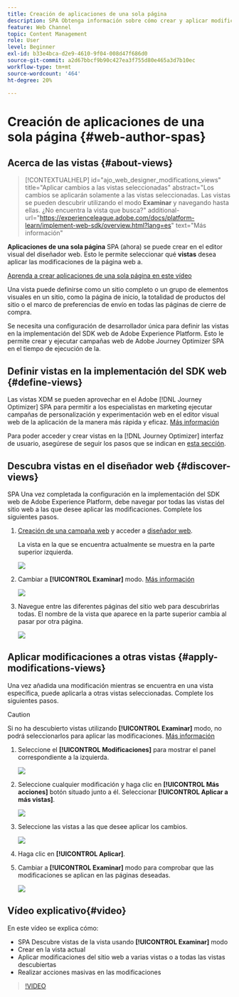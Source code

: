 ```yaml
---
title: Creación de aplicaciones de una sola página
description: SPA Obtenga información sobre cómo crear y aplicar modificaciones a distintas vistas de Journey Optimizer
feature: Web Channel
topic: Content Management
role: User
level: Beginner
exl-id: b33e4bca-d2e9-4610-9f04-008d47f686d0
source-git-commit: a2d67bbcf9b90c427ea3f755d80e465a3d7b10ec
workflow-type: tm+mt
source-wordcount: '464'
ht-degree: 20%

---
```


# Creación de aplicaciones de una sola página {#web-author-spas}

## Acerca de las vistas {#about-views}

>[!CONTEXTUALHELP]
>id="ajo_web_designer_modifications_views"
>title="Aplicar cambios a las vistas seleccionadas"
>abstract="Los cambios se aplicarán solamente a las vistas seleccionadas. Las vistas se pueden descubrir utilizando el modo **Examinar** y navegando hasta ellas. ¿No encuentra la vista que busca?"
>additional-url="https://experienceleague.adobe.com/docs/platform-learn/implement-web-sdk/overview.html?lang=es" text="Más información"

**Aplicaciones de una sola página** SPA (ahora) se puede crear en el editor visual del diseñador web. Esto le permite seleccionar qué **vistas** desea aplicar las modificaciones de la página web a.

[Aprenda a crear aplicaciones de una sola página en este vídeo](#video)

Una vista puede definirse como un sitio completo o un grupo de elementos visuales en un sitio, como la página de inicio, la totalidad de productos del sitio o el marco de preferencias de envío en todas las páginas de cierre de compra.

Se necesita una configuración de desarrollador única para definir las vistas en la implementación del SDK web de Adobe Experience Platform. Esto le permite crear y ejecutar campañas web de Adobe Journey Optimizer SPA en el tiempo de ejecución de la.

## Definir vistas en la implementación del SDK web {#define-views}

Las vistas XDM se pueden aprovechar en el Adobe [!DNL Journey Optimizer] SPA para permitir a los especialistas en marketing ejecutar campañas de personalización y experimentación web en el editor visual web de la aplicación de la manera más rápida y eficaz. [Más información](web-spa-implementation.md)

Para poder acceder y crear vistas en la [!DNL Journey Optimizer] interfaz de usuario, asegúrese de seguir los pasos que se indican en [esta sección](web-spa-implementation.md#implement-xdm-views).

## Descubra vistas en el diseñador web {#discover-views}

SPA Una vez completada la configuración en la implementación del SDK web de Adobe Experience Platform, debe navegar por todas las vistas del sitio web a las que desee aplicar las modificaciones. Complete los siguientes pasos.

1. [Creación de una campaña web](create-web.md) y acceder a [diseñador web](edit-web-content.md).

   La vista en la que se encuentra actualmente se muestra en la parte superior izquierda.

   ![](assets/web-designer-view-home.png)

1. Cambiar a **[!UICONTROL Examinar]** modo. [Más información](../web/edit-web-content.md#browse-mode)

   ![](assets/web-designer-view-browse.png)

1. Navegue entre las diferentes páginas del sitio web para descubrirlas todas. El nombre de la vista que aparece en la parte superior cambia al pasar por otra página.

   ![](assets/web-designer-other-view.png)

## Aplicar modificaciones a otras vistas {#apply-modifications-views}

Una vez añadida una modificación mientras se encuentra en una vista específica, puede aplicarla a otras vistas seleccionadas. Complete los siguientes pasos.

>[!CAUTION]
>
>Si no ha descubierto vistas utilizando **[!UICONTROL Examinar]** modo, no podrá seleccionarlos para aplicar las modificaciones. [Más información](#discover-views)

1. Seleccione el **[!UICONTROL Modificaciones]** para mostrar el panel correspondiente a la izquierda.

   ![](assets/web-designer-view-modifications-pane.png)

1. Seleccione cualquier modificación y haga clic en **[!UICONTROL Más acciones]** botón situado junto a él. Seleccionar **[!UICONTROL Aplicar a más vistas]**.

   ![](assets/web-designer-modifications-more-actions.png)

1. Seleccione las vistas a las que desee aplicar los cambios.

   ![](assets/web-designer-modifications-apply-to.png)

1. Haga clic en **[!UICONTROL Aplicar]**.

1. Cambiar a **[!UICONTROL Examinar]** modo para comprobar que las modificaciones se aplican en las páginas deseadas.

   ![](assets/web-designer-modifications-applied-view.png)

## Vídeo explicativo{#video}

En este vídeo se explica cómo:

* SPA Descubre vistas de la vista usando **[!UICONTROL Examinar]** modo
* Crear en la vista actual
* Aplicar modificaciones del sitio web a varias vistas o a todas las vistas descubiertas
* Realizar acciones masivas en las modificaciones

>[!VIDEO](https://video.tv.adobe.com/v/3424536/?quality=12&learn=on)
